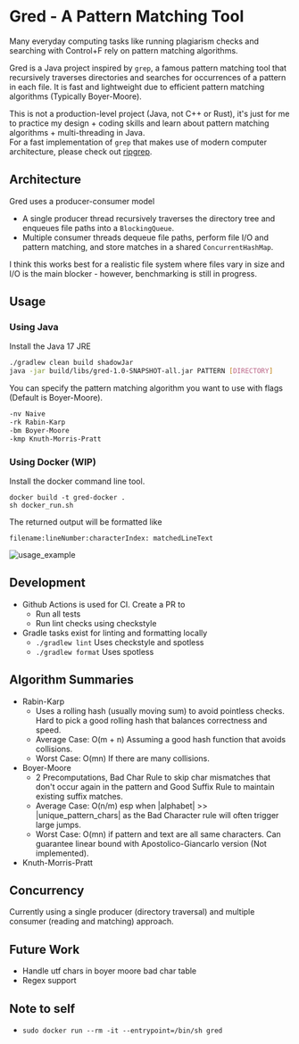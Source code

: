 # Gred - A Pattern Matching Tool
Many everyday computing tasks like running plagiarism checks and searching with Control+F rely on pattern matching algorithms.

Gred is a Java project inspired by `grep`, a famous pattern matching tool that recursively traverses directories
and searches for occurrences of a pattern in each file. It is fast and lightweight due to efficient pattern matching algorithms (Typically Boyer-Moore).

This is not a production-level project (Java, not C++ or Rust), it's just for me to practice my design + coding skills and learn about pattern matching algorithms + multi-threading in Java. </br>
For a fast implementation of `grep` that makes use of modern computer architecture, please check out [ripgrep](https://github.com/BurntSushi/ripgrep).

## Architecture
Gred uses a producer-consumer model
- A single producer thread recursively traverses the directory tree and enqueues file paths into a `BlockingQueue`.
- Multiple consumer threads dequeue file paths, perform file I/O and pattern matching, and store matches in a shared `ConcurrentHashMap`.

I think this works best for a realistic file system where files vary in size and I/O is the main blocker - however, benchmarking is still in progress.

## Usage
### Using Java
Install the Java 17 JRE
``` bash
./gradlew clean build shadowJar
java -jar build/libs/gred-1.0-SNAPSHOT-all.jar PATTERN [DIRECTORY]
```
You can specify the pattern matching algorithm you want to use with flags (Default is Boyer-Moore).
``` bash
-nv Naive
-rk Rabin-Karp
-bm Boyer-Moore
-kmp Knuth-Morris-Pratt
```

### Using Docker (WIP)
Install the docker command line tool.
```
docker build -t gred-docker .
sh docker_run.sh
```

The returned output will be formatted like

`filename:lineNumber:characterIndex: matchedLineText`

![usage_example](https://github.com/user-attachments/assets/55207c5a-88bb-46c9-a594-4ebb34a17b35)

## Development
- Github Actions is used for CI. Create a PR to
  - Run all tests
  - Run lint checks using checkstyle
- Gradle tasks exist for linting and formatting locally
  - `./gradlew lint` Uses checkstyle and spotless
  - `./gradlew format` Uses spotless

## Algorithm Summaries
- Rabin-Karp
  - Uses a rolling hash (usually moving sum) to avoid pointless checks. Hard to pick a good rolling hash that balances correctness and speed.
  - Average Case: O(m + n) Assuming a good hash function that avoids collisions.
  - Worst Case: O(mn) If there are many collisions.
- Boyer-Moore
  - 2 Precomputations, Bad Char Rule to skip char mismatches that don't occur again in the pattern and Good Suffix Rule to maintain existing suffix matches.
  - Average Case: O(n/m) esp when |alphabet| >> |unique_pattern_chars| as the Bad Character rule will often trigger large jumps.
  - Worst Case: O(mn) if pattern and text are all same characters. Can guarantee linear bound with Apostolico-Giancarlo version (Not implemented).
- Knuth-Morris-Pratt

## Concurrency
Currently using a single producer (directory traversal) and multiple consumer (reading and matching) approach.


## Future Work
- Handle utf chars in boyer moore bad char table
- Regex support

## Note to self
- `sudo docker run --rm -it --entrypoint=/bin/sh gred`
